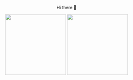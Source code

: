 <div align=center>
  <p>Hi there 👋</p>
  <img height=200 src="https://github-readme-stats.vercel.app/api/top-langs/?username=bgmanuel99&layout=compact">
  <img height=200 src="https://github-readme-stats.vercel.app/api?username=bgmanuel99&show_icons=true&theme=tokyonight" />
</div>

<!--
**bgmanuel99/bgmanuel99** is a ✨ _special_ ✨ repository because its `README.md` (this file) appears on your GitHub profile.

Here are some ideas to get you started:

- 🔭 I’m currently working on ...
- 🌱 I’m currently learning ...
- 👯 I’m looking to collaborate on ...
- 🤔 I’m looking for help with ...
- 💬 Ask me about ...
- 📫 How to reach me: ...
- 😄 Pronouns: ...
- ⚡ Fun fact: ...
-->
